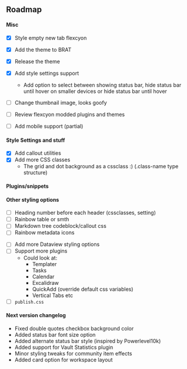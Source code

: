 ## Roadmap

#### Misc
- [x] Style empty new tab flexcyon
- [x] Add the theme to BRAT
- [x] Release the theme
- [x] Add style settings support
  - Add option to select between showing status bar, hide status bar until hover on smaller devices or hide status bar until hover
  <!-- - Support toggle showing of certain status bar for plugins like Pomodoro and Typing Speed etc (hide specific stuff, kinda pain to do) -->

- [ ] Change thumbnail image, looks goofy
- [ ] Review flexcyon modded plugins and themes
- [ ] Add mobile support (partial)

#### Style Settings and stuff
- [x] Add callout utilities 
- [x] Add more CSS classes
  - The grid and dot background as a cssclass :) (.class-name <rest of code> type structure)

#### Plugins/snippets

#### Other styling options
- [ ] Heading number before each header (cssclasses, setting)
- [ ] Rainbow table or smth
- [ ] Markdown tree codeblock/callout css
- [ ] Rainbow metadata icons

<!-- - [ ] PDF export styling (class select). Not happening when it is impossible to debug -->
- [ ] Add more Dataview styling options
- [ ] Support more plugins
  - Could look at:
    - Templater
    - Tasks
    - Calendar
    - Excalidraw
    - QuickAdd (override default css variables)
    - Vertical Tabs etc
- [ ] `publish.css`

#### Next version changelog
- Fixed double quotes checkbox background color
- Added status bar font size option
- Added alternate status bar style (inspired by Powerlevel10k)
- Added support for Vault Statistics plugin
- Minor styling tweaks for community item effects
- Added card option for workspace layout 
